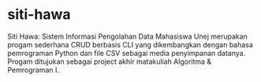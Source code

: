 # siti-hawa
Siti Hawa: Sistem Informasi Pengolahan Data Mahasiswa Unej merupakan progam sederhana CRUD berbasis CLI yang dikembangkan dengan bahasa pemrograman Python dan file CSV sebagai media penyimpanan datanya. Progam ditujukan sebagai project akhir matakuliah Algoritma &amp; Pemrograman I.
